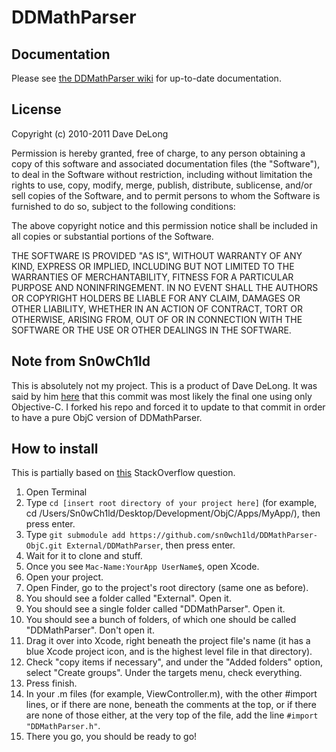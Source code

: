 # DDMathParser

## Documentation

Please see [the DDMathParser wiki](https://github.com/davedelong/DDMathParser/wiki) for up-to-date documentation.

## License

Copyright (c) 2010-2011 Dave DeLong

Permission is hereby granted, free of charge, to any person obtaining a copy
of this software and associated documentation files (the "Software"), to deal
in the Software without restriction, including without limitation the rights
to use, copy, modify, merge, publish, distribute, sublicense, and/or sell
copies of the Software, and to permit persons to whom the Software is
furnished to do so, subject to the following conditions:

The above copyright notice and this permission notice shall be included in
all copies or substantial portions of the Software.

THE SOFTWARE IS PROVIDED "AS IS", WITHOUT WARRANTY OF ANY KIND, EXPRESS OR
IMPLIED, INCLUDING BUT NOT LIMITED TO THE WARRANTIES OF MERCHANTABILITY,
FITNESS FOR A PARTICULAR PURPOSE AND NONINFRINGEMENT. IN NO EVENT SHALL THE
AUTHORS OR COPYRIGHT HOLDERS BE LIABLE FOR ANY CLAIM, DAMAGES OR OTHER
LIABILITY, WHETHER IN AN ACTION OF CONTRACT, TORT OR OTHERWISE, ARISING FROM,
OUT OF OR IN CONNECTION WITH THE SOFTWARE OR THE USE OR OTHER DEALINGS IN
THE SOFTWARE.


## Note from Sn0wCh1ld

This is absolutely not my project. This is a product of Dave DeLong. It was said by him [here](https://twitter.com/davedelong/status/659818621548400640) that this commit was most likely the final one using only Objective-C. I forked his repo and forced it to update to that commit in order to have a pure ObjC version of DDMathParser.

## How to install
This is partially based on [this](http://stackoverflow.com/questions/6975796/adding-a-simple-library-to-an-xcode-4-project) StackOverflow question.

1. Open Terminal
2. Type ```cd [insert root directory of your project here]``` (for example, cd /Users/Sn0wCh1ld/Desktop/Development/ObjC/Apps/MyApp/), then press enter.
3. Type ```git submodule add https://github.com/sn0wch1ld/DDMathParser-ObjC.git External/DDMathParser```, then press enter.
4. Wait for it to clone and stuff.
5. Once you see ```Mac-Name:YourApp UserName$```, open Xcode.
6. Open your project.
7. Open Finder, go to the project's root directory (same one as before).
8. You should see a folder called "External". Open it.
9. You should see a single folder called "DDMathParser". Open it.
10. You should see a bunch of folders, of which one should be called "DDMathParser". Don't open it.
11. Drag it over into Xcode, right beneath the project file's name (it has a blue Xcode project icon, and is the highest level file in that directory).
12. Check "copy items if necessary", and under the "Added folders" option, select "Create groups". Under the targets menu, check everything.
13. Press finish.
14. In your .m files (for example, ViewController.m), with the other #import lines, or if there are none, beneath the comments at the top, or if there are none of those either, at the very top of the file, add the line ```#import "DDMathParser.h"```.
15. There you go, you should be ready to go!
